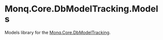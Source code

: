 # Monq.Core.DbModelTracking.Models

Models library for the [Monq.Core.DbModelTracking](https://github.com/MONQDL/Monq.Core.DbModelTracking).